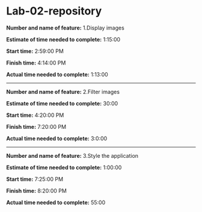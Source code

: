 # Lab-02-repository

**Number and name of feature:** 1.Display images

**Estimate of time needed to complete:** 1:15:00

**Start time:** 2:59:00 PM

**Finish time:** 4:14:00 PM

**Actual time needed to complete:** 1:13:00

--------------------------------------------------

**Number and name of feature:** 2.Filter images

**Estimate of time needed to complete:** 30:00

**Start time:** 4:20:00 PM

**Finish time:** 7:20:00 PM

**Actual time needed to complete:** 3:0:00

--------------------------------------------------

**Number and name of feature:** 3.Style the application

**Estimate of time needed to complete:** 1:00:00

**Start time:** 7:25:00 PM

**Finish time:** 8:20:00 PM

**Actual time needed to complete:** 55:00
